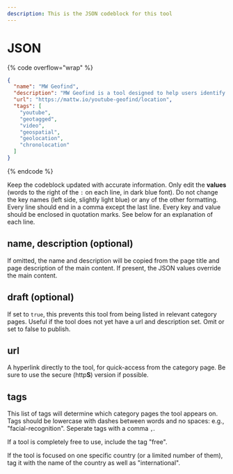 ```yaml
---
description: This is the JSON codeblock for this tool
---
```


# JSON

{% code overflow="wrap" %}
```json
{
  "name": "MW Geofind",
  "description": "MW Geofind is a tool designed to help users identify the filming location of YouTube videos, facilitating the exploration of global content from a geographical perspective.",
  "url": "https://mattw.io/youtube-geofind/location",
  "tags": [
    "youtube",
    "geotagged",
    "video",
    "geospatial",
    "geolocation",
    "chronolocation"
  ]
}
```
{% endcode %}

Keep the codeblock updated with accurate information. Only edit the **values** (words to the right of the `:` on each line, in dark blue font). Do not change the key names (left side, slightly light blue) or any of the other formatting. Every line should end in a comma except the last line. Every key and value should be enclosed in quotation marks. See below for an explanation of each line.&#x20;

## name, description (optional)

If omitted, the name and description will be copied from the page title and page description of the main content. If present, the JSON values override the main content.

## draft (optional)

If set to `true`, this prevents this tool from being listed in relevant category pages. Useful if the tool does not yet have a url and description set. Omit or set to false to publish.

## url

A hyperlink directly to the tool, for quick-access from the category page. Be sure to use the secure (http**S**) version if possible.

## tags

This list of tags will determine which category pages the tool appears on. Tags should be lowercase with dashes between words and no spaces: e.g., "facial-recognition". Seperate tags with a comma `,`.

If a tool is completely free to use, include the tag "free".

If the tool is focused on one specific country (or a limited number of them), tag it with the name of the country as well as "international".

